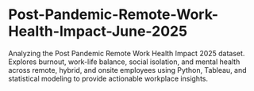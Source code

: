 # Post-Pandemic-Remote-Work-Health-Impact-June-2025
Analyzing the Post Pandemic Remote Work Health Impact 2025 dataset. Explores burnout, work-life balance, social isolation, and mental health across remote, hybrid, and onsite employees using Python, Tableau, and statistical modeling to provide actionable workplace insights.
